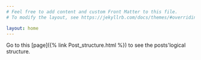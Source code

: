 ```yaml
---
# Feel free to add content and custom Front Matter to this file.
# To modify the layout, see https://jekyllrb.com/docs/themes/#overriding-theme-defaults

layout: home
---
```


Go to this [page]({% link Post_structure.html %}) to see the posts'logical structure.